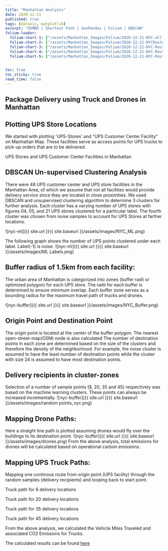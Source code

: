 ```yaml
---
title: "Manhattan Analysis"
date: 2020-12-21
published: true
tags: [dataviz, matplotlib]
excerpt: "OSMNX | Shortest Path | GeoPandas | Folium | DBSCAN"
folium-loader:
  folium-chart-1: ["/assets/Manhattan_Images/Folium/2020-12-21-NYC-allfacility.html", "400"] # second argument is the height
  folium-chart-2: ["/assets/Manhattan_Images/Folium/2020-12-21-NYCRoute-Folium8.html", "400"] # second argument is the height
  folium-chart-3: ["/assets/Manhattan_Images/Folium/2020-12-21-NYC-Route-Folium20.html", "400"] # second argument is the height
  folium-chart-4: ["/assets/Manhattan_Images/Folium/2020-12-21-NYC-Route-Folium35.html", "400"] # second argument is the height
  folium-chart-5: ["/assets/Manhattan_Images/Folium/2020-12-21-NYC-Route-Folium45.html", "400"] # second argument is the height
  

toc: true
toc_sticky: true
read_time: false
---
```

## Package Delivery using Truck and Drones in Manhattan
## Plotting UPS Store Locations
We started with plotting 'UPS-Stores' and "UPS Customer Center Facility" on Manhattan Map. These facilities serve as access points for UPS trucks to pick-up orders that are to be delivered.

UPS Stores and UPS Customer Center Facilities in Manhattan
<div id="folium-chart-1"></div>

## DBSCAN Un-supervised Clustering Analysis
There were 48 UPS customer center and UPS store facilities in the Manhattan Area, of which we assume that not all facilities would provide delivery service since they are located in close proximities. We used DBSCAN and unsupervised clustering algorithm to determine 3 clusters for further analysis. Each cluster has a varying number of UPS stores with figures 04, 05, and 21 UPS stores clustered for a particular label. The fourth cluster was chosen from noise samples to account for UPS Stores at farther locations.
 
![nyc-ml]({{ site.url }}{{ site.baseurl }}/assets/images/NYC_ML.png)

The following graph shows the number of UPS points clustered under each label. Label(-1) is noise.
![nyc-ml]({{ site.url }}{{ site.baseurl }}/assets/images/ML Labels.png)

## Buffer radius of 1.5km from each facility: 
The urban area of Manhattan is categorized into zones (buffer radii or optimized polygon) for each UPS store. The radii for each buffer is determined to ensure minimum overlap. Each buffer zone serves as a bounding radius for the maximum travel path of trucks and drones.

![nyc-buffer]({{ site.url }}{{ site.baseurl }}/assets/images/NYC_Buffer.png)

## Origin Point and Destination Point
The origin point is located at the center of the buffer polygon. The nearest open-street-map(OSM) node is also calculated
The number of destination points in each zone are determined based on the size of the clusters and therefore the density of the neighborhood. For example, the noise cluster is assumed to have the least number of destination points while the cluster with size 24 is assumed to have most destination points.

## Delivery recipients in cluster-zones 
Selection of a number of sample points (8, 20, 35 and 45) respectively was based on the machine learning clusters. These points can always be increased incrementally.
![nyc-buffer]({{ site.url }}{{ site.baseurl }}/assets/images/random points_nyc.png)

## Mapping Drone Paths:
Here a straight line path is plotted assuming drones would fly over the buildings to its destination point. 
![nyc-buffer]({{ site.url }}{{ site.baseurl }}/assets/images/drones.png)
From the above analysis, total emissions for drones will be calculated based on operational carbon emissions. 

## Mapping UPS Truck Paths:
Mapping one continous route from origin point (UPS facility) through the random samples (delivery recipients) and looping back to start point. 

Truck path for 8 delivery locations
<div id="folium-chart-2"></div>

Truck path for 20 delivery locations
<div id="folium-chart-3"></div>

Truck path for 35 delivery locations
<div id="folium-chart-4"></div>

Truck path for 45 delivery locations
<div id="folium-chart-5"></div>

From the above analysis, we calculated the Vehicle Miles Traveled and associated CO2 Emissions for Trucks.

The calculated results can be found [here][here]



[here]:https://suryajps.github.io/Spatial-Analysis-for-Drone-vs-Truck-Deliveries-/Results-and-Conclusion/



